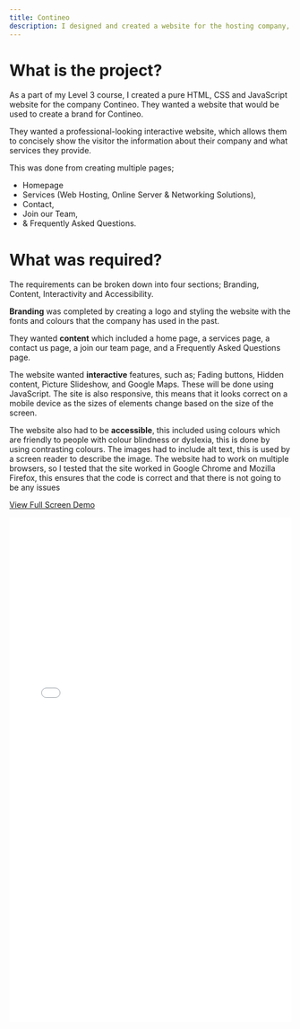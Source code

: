 ```yaml
---
title: Contineo
description: I designed and created a website for the hosting company, Contineo. I was given a brief which included; colours, text, and font to use for the headers.
---
```


# What is the project?

As a part of my Level 3 course, I created a pure HTML, CSS and JavaScript website for the company Contineo. They wanted a website that would be used to create a brand for Contineo.

They wanted a professional-looking interactive website, which allows them to concisely show the visitor the information about their company and what services they provide.

This was done from creating multiple pages;

-   Homepage
-   Services (Web Hosting, Online Server & Networking Solutions),
-   Contact,
-   Join our Team,
-   & Frequently Asked Questions.

# What was required?

The requirements can be broken down into four sections; Branding, Content, Interactivity and Accessibility.

**Branding** was completed by creating a logo and styling the website with the fonts and colours that the company has used in the past.

They wanted **content** which included a home page, a services page, a contact us page, a join our team page, and a Frequently Asked Questions page.

The website wanted **interactive** features, such as; Fading buttons, Hidden content, Picture Slideshow, and Google Maps. These will be done using JavaScript. The site is also responsive, this means that it looks correct on a mobile device as the sizes of elements change based on the size of the screen.

The website also had to be **accessible**, this included using colours which are friendly to people with colour blindness or dyslexia, this is done by using contrasting colours. The images had to include alt text, this is used by a screen reader to describe the image. The website had to work on multiple browsers, so I tested that the site worked in Google Chrome and Mozilla Firefox, this ensures that the code is correct and that there is not going to be any issues

<a href="/demos/portfolio/contineo" class="btn btn-primary input-block-level form-control" target="_blank">View Full Screen Demo</a>

<iframe class="demoSiteEmbed" src="/demos/portfolio/contineo" frameborder="0" width="100%" height="900"></iframe>
